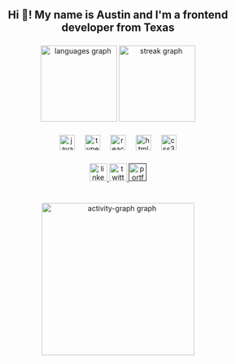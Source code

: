<h2 align="center">Hi 👋! My name is Austin and I'm a frontend developer from Texas</h2>

###

<div align="center">
  <img src="https://github-readme-stats.vercel.app/api/top-langs?username=zephyrkensei&locale=en&hide_title=false&layout=compact&card_width=320&langs_count=5&theme=dracula&hide_border=false&order=2" height="150" alt="languages graph"  />
  <img src="https://streak-stats.demolab.com?user=zephyrkensei&locale=en&mode=daily&theme=dracula&hide_border=false&border_radius=5&order=3" height="150" alt="streak graph"  />
</div>

###



###

<div align="center">
  <img src="https://cdn.jsdelivr.net/gh/devicons/devicon/icons/javascript/javascript-original.svg" height="30" alt="javascript logo"  />
  <img width="12" />
  <img src="https://cdn.jsdelivr.net/gh/devicons/devicon/icons/typescript/typescript-original.svg" height="30" alt="typescript logo"  />
  <img width="12" />
  <img src="https://cdn.jsdelivr.net/gh/devicons/devicon/icons/react/react-original.svg" height="30" alt="react logo"  />
  <img width="12" />
  <img src="https://cdn.jsdelivr.net/gh/devicons/devicon/icons/html5/html5-original.svg" height="30" alt="html5 logo"  />
  <img width="12" />
  <img src="https://cdn.jsdelivr.net/gh/devicons/devicon/icons/css3/css3-original.svg" height="30" alt="css3 logo"  />
</div>

###

<div align="center">
  <a href="https://www.linkedin.com/in/zephyrkensei/" target="_blank">
    <img src="https://img.shields.io/static/v1?message=LinkedIn&logo=linkedin&label=&color=0077B5&logoColor=white&labelColor=&style=for-the-badge" height="35" alt="linkedin logo"  />
  </a>
  <a href="https://twitter.com/ZephyrKensei" target="_blank">
    <img src="https://img.shields.io/static/v1?message=Twitter&logo=twitter&label=&color=E4405F&logoColor=white&labelColor=&style=for-the-badge" height="35" alt="twitter logo"  />
  </a>
  <a href="" target="_blank">
    <img src="https://img.shields.io/static/v1?message=Portfolio&logo=portfolio&label=&color=7289DA&logoColor=white&labelColor=&style=for-the-badge" height="35" alt="portfolio logo"  />
  </a>
</div>

###

<br clear="both">

<div align="center">
   <img src="https://github-readme-activity-graph.vercel.app/graph?username=zephyrkensei&radius=16&theme=nord&area=true&order=5&hide_border=true&hide_title=false" height="300" alt="activity-graph graph"  />
</div>

###
